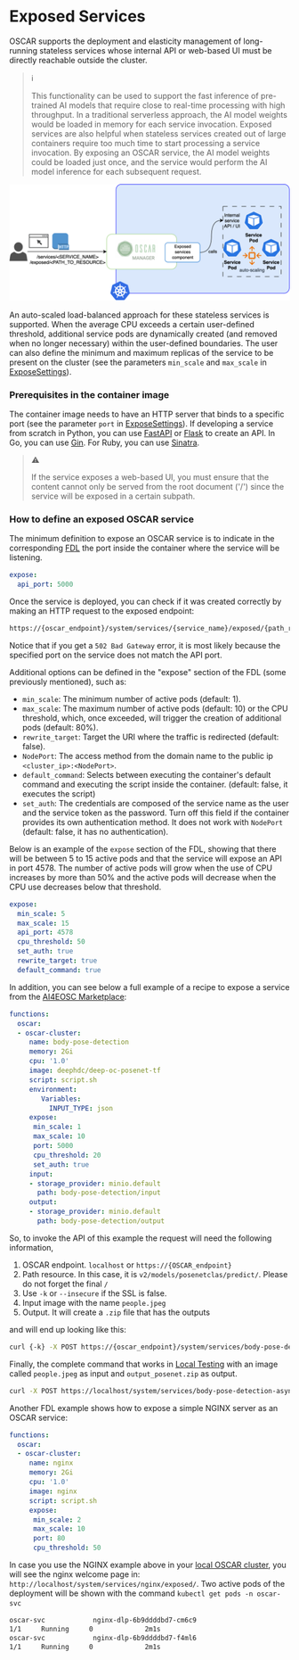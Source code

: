 # Exposed Services


OSCAR supports the deployment and elasticity management of long-running stateless services whose internal API or web-based UI must be directly reachable outside the cluster. 

> ℹ️
> 
> This functionality can be used to support the fast inference of pre-trained AI models that require close to real-time processing with high throughput. 
> In a traditional serverless approach, the AI model weights would be loaded in memory for each service invocation.
> Exposed services are also helpful when stateless services created out of large containers require too much time to start processing a service invocation.
> By exposing an OSCAR service, the AI model weights could be loaded just once, and the service would perform the AI model inference for each subsequent request.

![OSCAR Exposed Service](images/oscar-exposed-service.png)


 An auto-scaled load-balanced approach for these stateless services is supported. When the average CPU exceeds a certain user-defined threshold, additional service pods are dynamically created (and removed when no longer necessary) within the user-defined boundaries. The user can also define the minimum and maximum replicas of the service to be present on the cluster (see the parameters `min_scale` and `max_scale` in [ExposeSettings](fdl.md/#exposesettings)).


### Prerequisites in the container image
The container image needs to have an HTTP server that binds to a specific port (see the parameter `port` in [ExposeSettings](fdl.md/#exposesettings)). If developing a service from scratch in Python, you can use [FastAPI](https://fastapi.tiangolo.com/) or [Flask](https://flask.palletsprojects.com/en/2.3.x/) to create an API. In Go, you can use [Gin](https://gin-gonic.com/). For Ruby, you can use [Sinatra](https://sinatrarb.com/). 


> ⚠️
>
> If the service exposes a web-based UI, you must ensure that the content cannot only be served from the root document ('/') since the service will be exposed in a certain subpath.
>

### How to define an exposed OSCAR service

The minimum definition to expose an OSCAR service is to indicate in the corresponding [FDL](fdl.md) the port inside the container where the service will be listening.

``` yaml
expose:
  api_port: 5000
```

Once the service is deployed, you can check if it was created correctly by making an HTTP request to the exposed endpoint: 

``` bash
https://{oscar_endpoint}/system/services/{service_name}/exposed/{path_resource} 

```

Notice that if you get a `502 Bad Gateway` error, it is most likely because the specified port on the service does not match the API port.

Additional options can be defined in the "expose" section of the FDL (some previously mentioned), such as:

- `min_scale`: The minimum number of active pods (default: 1).
- `max_scale`: The maximum number of active pods (default: 10) or the CPU threshold, which, once exceeded, will trigger the creation of additional pods (default: 80%).
- `rewrite_target`: Target the URI where the traffic is redirected (default: false).
- `NodePort`: The access method from the domain name to the public ip `<cluster_ip>:<NodePort>`.
- `default_command`: Selects between executing the container's default command and executing the script inside the container. (default: false, it executes the script)
- `set_auth`: The credentials are composed of the service name as the user and the service token as the password. Turn off this field if the container provides its own authentication method. It does not work with `NodePort` (default: false, it has no authentication).


Below is an example of the `expose` section of the FDL, showing that there will be between 5 to 15 active pods and that the service will expose an API in port 4578. The number of active pods will grow when the use of CPU increases by more than 50% and the active pods will decrease when the CPU use decreases below that threshold.

``` yaml
expose:
  min_scale: 5 
  max_scale: 15 
  api_port: 4578  
  cpu_threshold: 50
  set_auth: true
  rewrite_target: true
  default_command: true
```

In addition, you can see below a full example of a recipe to expose a service from the [AI4EOSC Marketplace](https://dashboard.cloud.ai4eosc.eu/marketplace):

``` yaml
functions:
  oscar:
  - oscar-cluster:
     name: body-pose-detection
     memory: 2Gi
     cpu: '1.0'
     image: deephdc/deep-oc-posenet-tf
     script: script.sh
     environment:
        Variables:
          INPUT_TYPE: json  
     expose:
      min_scale: 1 
      max_scale: 10 
      port: 5000  
      cpu_threshold: 20 
      set_auth: true
     input:
     - storage_provider: minio.default
       path: body-pose-detection/input
     output:
     - storage_provider: minio.default
       path: body-pose-detection/output
```

So, to invoke the API of this example the request will need the following information,

1. OSCAR endpoint. `localhost` or `https://{OSCAR_endpoint}`
2. Path resource. In this case, it is `v2/models/posenetclas/predict/`. Please do not forget the final `/`
3. Use `-k` or `--insecure` if the SSL is false.
4. Input image with the name `people.jpeg`
5. Output. It will create a `.zip` file that has the outputs

and will end up looking like this:

``` bash
curl {-k} -X POST https://{oscar_endpoint}/system/services/body-pose-detection-async/exposed/{path resource} -H  "accept: */*" -H  "Content-Type: multipart/form-data" -F "data=@{input image};type=image/png" --output {output file}
```

Finally, the complete command that works in [Local Testing](https://docs.oscar.grycap.net/local-testing/) with an image called `people.jpeg` as input and `output_posenet.zip` as output.

``` bash
curl -X POST https://localhost/system/services/body-pose-detection-async/exposed/v3/models/posenetclas/predict/ -H  "accept: */*" -H  "Content-Type: multipart/form-data" -F "data=@people.jpeg;type=image/png" --output output_posenet.zip
```

Another FDL example shows how to expose a simple NGINX server as an OSCAR service:

``` yaml
functions:
  oscar:
  - oscar-cluster:
     name: nginx
     memory: 2Gi
     cpu: '1.0'
     image: nginx
     script: script.sh
     expose:
      min_scale: 2 
      max_scale: 10 
      port: 80  
      cpu_threshold: 50 
```

In case you use the NGINX example above in your [local OSCAR cluster](https://docs.oscar.grycap.net/local-testing/), you will see the nginx welcome page in: `http://localhost/system/services/nginx/exposed/`.
Two active pods of the deployment will be shown with the command `kubectl get pods -n oscar-svc`

``` text
oscar-svc            nginx-dlp-6b9ddddbd7-cm6c9                         1/1     Running     0             2m1s
oscar-svc            nginx-dlp-6b9ddddbd7-f4ml6                         1/1     Running     0             2m1s
```
